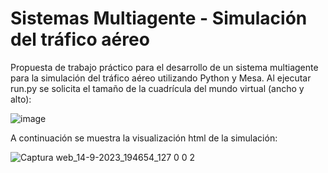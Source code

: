 # Sistemas Multiagente - Simulación del tráfico aéreo

Propuesta de trabajo práctico para el desarrollo de un sistema multiagente para la simulación del tráfico aéreo utilizando Python y Mesa.
Al ejecutar run.py se solicita el tamaño de la cuadrícula del mundo virtual (ancho y alto):

![image](https://github.com/fgomezflores/SMA_trafico_aereo/assets/122975434/44e95c14-b5dd-45b3-9e89-2f5730f2d0db)

A continuación se muestra la visualización html de la simulación:

![Captura web_14-9-2023_194654_127 0 0 2](https://github.com/fgomezflores/SMA_trafico_aereo/assets/122975434/731bd5a4-a926-4e54-97de-90fff1840675)


